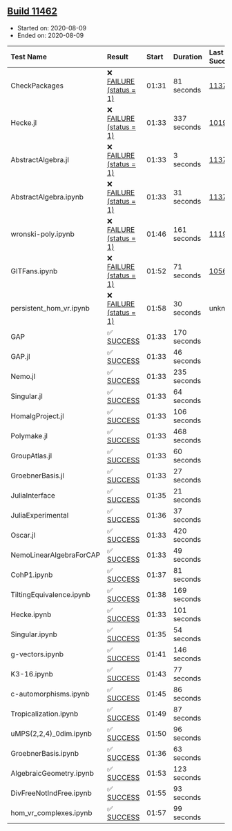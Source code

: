 ## [Build 11462](https://oscarci.mathematik.uni-kl.de/job/oscar/11462/)

* Started on: 2020-08-09
* Ended on: 2020-08-09

| Test Name    | Result | Start | Duration | Last Success | First Failure |
|:-------------|:-------|:------|:---------|:-------------|:--------------|
| CheckPackages | ❌ [FAILURE (status = 1)](https://oscarci.mathematik.uni-kl.de/job/oscar/11462/artifact/logs/build-11462/CheckPackages.log) | 01:31 | 81 seconds | [11376](https://oscarci.mathematik.uni-kl.de/job/oscar/11376/) | [11377](https://oscarci.mathematik.uni-kl.de/job/oscar/11377/) |
| Hecke.jl | ❌ [FAILURE (status = 1)](https://oscarci.mathematik.uni-kl.de/job/oscar/11462/artifact/logs/build-11462/Hecke.jl.log) | 01:33 | 337 seconds | [10197](https://oscarci.mathematik.uni-kl.de/job/oscar/10197/) | [10198](https://oscarci.mathematik.uni-kl.de/job/oscar/10198/) |
| AbstractAlgebra.jl | ❌ [FAILURE (status = 1)](https://oscarci.mathematik.uni-kl.de/job/oscar/11462/artifact/logs/build-11462/AbstractAlgebra.jl.log) | 01:33 | 3 seconds | [11376](https://oscarci.mathematik.uni-kl.de/job/oscar/11376/) | [11377](https://oscarci.mathematik.uni-kl.de/job/oscar/11377/) |
| AbstractAlgebra.ipynb | ❌ [FAILURE (status = 1)](https://oscarci.mathematik.uni-kl.de/job/oscar/11462/artifact/logs/build-11462/AbstractAlgebra.ipynb.log) | 01:33 | 31 seconds | [11376](https://oscarci.mathematik.uni-kl.de/job/oscar/11376/) | [11377](https://oscarci.mathematik.uni-kl.de/job/oscar/11377/) |
| wronski-poly.ipynb | ❌ [FAILURE (status = 1)](https://oscarci.mathematik.uni-kl.de/job/oscar/11462/artifact/logs/build-11462/wronski-poly.ipynb.log) | 01:46 | 161 seconds | [11192](https://oscarci.mathematik.uni-kl.de/job/oscar/11192/) | [11193](https://oscarci.mathematik.uni-kl.de/job/oscar/11193/) |
| GITFans.ipynb | ❌ [FAILURE (status = 1)](https://oscarci.mathematik.uni-kl.de/job/oscar/11462/artifact/logs/build-11462/GITFans.ipynb.log) | 01:52 | 71 seconds | [10566](https://oscarci.mathematik.uni-kl.de/job/oscar/10566/) | [10567](https://oscarci.mathematik.uni-kl.de/job/oscar/10567/) |
| persistent_hom_vr.ipynb | ❌ [FAILURE (status = 1)](https://oscarci.mathematik.uni-kl.de/job/oscar/11462/artifact/logs/build-11462/persistent_hom_vr.ipynb.log) | 01:58 | 30 seconds | unknown | unknown |
| GAP | ✅ [SUCCESS](https://oscarci.mathematik.uni-kl.de/job/oscar/11462/artifact/logs/build-11462/GAP.log) | 01:33 | 170 seconds |  |  |
| GAP.jl | ✅ [SUCCESS](https://oscarci.mathematik.uni-kl.de/job/oscar/11462/artifact/logs/build-11462/GAP.jl.log) | 01:33 | 46 seconds |  |  |
| Nemo.jl | ✅ [SUCCESS](https://oscarci.mathematik.uni-kl.de/job/oscar/11462/artifact/logs/build-11462/Nemo.jl.log) | 01:33 | 235 seconds |  |  |
| Singular.jl | ✅ [SUCCESS](https://oscarci.mathematik.uni-kl.de/job/oscar/11462/artifact/logs/build-11462/Singular.jl.log) | 01:33 | 64 seconds |  |  |
| HomalgProject.jl | ✅ [SUCCESS](https://oscarci.mathematik.uni-kl.de/job/oscar/11462/artifact/logs/build-11462/HomalgProject.jl.log) | 01:33 | 106 seconds |  |  |
| Polymake.jl | ✅ [SUCCESS](https://oscarci.mathematik.uni-kl.de/job/oscar/11462/artifact/logs/build-11462/Polymake.jl.log) | 01:33 | 468 seconds |  |  |
| GroupAtlas.jl | ✅ [SUCCESS](https://oscarci.mathematik.uni-kl.de/job/oscar/11462/artifact/logs/build-11462/GroupAtlas.jl.log) | 01:33 | 60 seconds |  |  |
| GroebnerBasis.jl | ✅ [SUCCESS](https://oscarci.mathematik.uni-kl.de/job/oscar/11462/artifact/logs/build-11462/GroebnerBasis.jl.log) | 01:33 | 27 seconds |  |  |
| JuliaInterface | ✅ [SUCCESS](https://oscarci.mathematik.uni-kl.de/job/oscar/11462/artifact/logs/build-11462/JuliaInterface.log) | 01:35 | 21 seconds |  |  |
| JuliaExperimental | ✅ [SUCCESS](https://oscarci.mathematik.uni-kl.de/job/oscar/11462/artifact/logs/build-11462/JuliaExperimental.log) | 01:36 | 37 seconds |  |  |
| Oscar.jl | ✅ [SUCCESS](https://oscarci.mathematik.uni-kl.de/job/oscar/11462/artifact/logs/build-11462/Oscar.jl.log) | 01:33 | 420 seconds |  |  |
| NemoLinearAlgebraForCAP | ✅ [SUCCESS](https://oscarci.mathematik.uni-kl.de/job/oscar/11462/artifact/logs/build-11462/NemoLinearAlgebraForCAP.log) | 01:33 | 49 seconds |  |  |
| CohP1.ipynb | ✅ [SUCCESS](https://oscarci.mathematik.uni-kl.de/job/oscar/11462/artifact/logs/build-11462/CohP1.ipynb.log) | 01:37 | 81 seconds |  |  |
| TiltingEquivalence.ipynb | ✅ [SUCCESS](https://oscarci.mathematik.uni-kl.de/job/oscar/11462/artifact/logs/build-11462/TiltingEquivalence.ipynb.log) | 01:38 | 169 seconds |  |  |
| Hecke.ipynb | ✅ [SUCCESS](https://oscarci.mathematik.uni-kl.de/job/oscar/11462/artifact/logs/build-11462/Hecke.ipynb.log) | 01:33 | 101 seconds |  |  |
| Singular.ipynb | ✅ [SUCCESS](https://oscarci.mathematik.uni-kl.de/job/oscar/11462/artifact/logs/build-11462/Singular.ipynb.log) | 01:35 | 54 seconds |  |  |
| g-vectors.ipynb | ✅ [SUCCESS](https://oscarci.mathematik.uni-kl.de/job/oscar/11462/artifact/logs/build-11462/g-vectors.ipynb.log) | 01:41 | 146 seconds |  |  |
| K3-16.ipynb | ✅ [SUCCESS](https://oscarci.mathematik.uni-kl.de/job/oscar/11462/artifact/logs/build-11462/K3-16.ipynb.log) | 01:43 | 77 seconds |  |  |
| c-automorphisms.ipynb | ✅ [SUCCESS](https://oscarci.mathematik.uni-kl.de/job/oscar/11462/artifact/logs/build-11462/c-automorphisms.ipynb.log) | 01:45 | 86 seconds |  |  |
| Tropicalization.ipynb | ✅ [SUCCESS](https://oscarci.mathematik.uni-kl.de/job/oscar/11462/artifact/logs/build-11462/Tropicalization.ipynb.log) | 01:49 | 87 seconds |  |  |
| uMPS(2,2,4)_0dim.ipynb | ✅ [SUCCESS](https://oscarci.mathematik.uni-kl.de/job/oscar/11462/artifact/logs/build-11462/uMPS-2-2-4-_0dim.ipynb.log) | 01:50 | 96 seconds |  |  |
| GroebnerBasis.ipynb | ✅ [SUCCESS](https://oscarci.mathematik.uni-kl.de/job/oscar/11462/artifact/logs/build-11462/GroebnerBasis.ipynb.log) | 01:36 | 63 seconds |  |  |
| AlgebraicGeometry.ipynb | ✅ [SUCCESS](https://oscarci.mathematik.uni-kl.de/job/oscar/11462/artifact/logs/build-11462/AlgebraicGeometry.ipynb.log) | 01:53 | 123 seconds |  |  |
| DivFreeNotIndFree.ipynb | ✅ [SUCCESS](https://oscarci.mathematik.uni-kl.de/job/oscar/11462/artifact/logs/build-11462/DivFreeNotIndFree.ipynb.log) | 01:55 | 93 seconds |  |  |
| hom_vr_complexes.ipynb | ✅ [SUCCESS](https://oscarci.mathematik.uni-kl.de/job/oscar/11462/artifact/logs/build-11462/hom_vr_complexes.ipynb.log) | 01:57 | 99 seconds |  |  |
